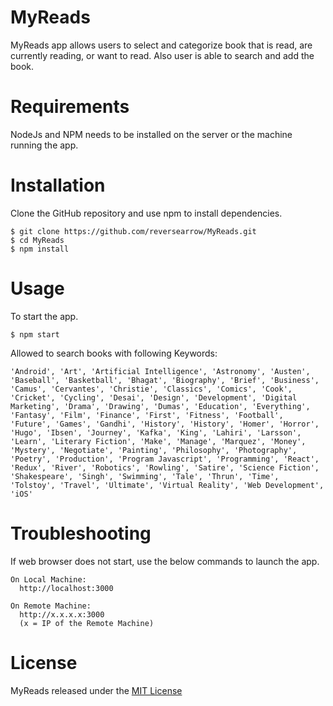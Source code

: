 # MyReads

MyReads app allows users to select and categorize book that is read, are currently reading, or want to read. Also user is able to search and add the book.

# Requirements

NodeJs and NPM needs to be installed on the server or the machine running the app.

# Installation

Clone the GitHub repository and use npm to install dependencies.

```
$ git clone https://github.com/reversearrow/MyReads.git
$ cd MyReads
$ npm install
```

# Usage

To start the app.

```
$ npm start
```

Allowed to search books with following Keywords:

```
'Android', 'Art', 'Artificial Intelligence', 'Astronomy', 'Austen', 'Baseball', 'Basketball', 'Bhagat', 'Biography', 'Brief', 'Business', 'Camus', 'Cervantes', 'Christie', 'Classics', 'Comics', 'Cook', 'Cricket', 'Cycling', 'Desai', 'Design', 'Development', 'Digital Marketing', 'Drama', 'Drawing', 'Dumas', 'Education', 'Everything', 'Fantasy', 'Film', 'Finance', 'First', 'Fitness', 'Football', 'Future', 'Games', 'Gandhi', 'History', 'History', 'Homer', 'Horror', 'Hugo', 'Ibsen', 'Journey', 'Kafka', 'King', 'Lahiri', 'Larsson', 'Learn', 'Literary Fiction', 'Make', 'Manage', 'Marquez', 'Money', 'Mystery', 'Negotiate', 'Painting', 'Philosophy', 'Photography', 'Poetry', 'Production', 'Program Javascript', 'Programming', 'React', 'Redux', 'River', 'Robotics', 'Rowling', 'Satire', 'Science Fiction', 'Shakespeare', 'Singh', 'Swimming', 'Tale', 'Thrun', 'Time', 'Tolstoy', 'Travel', 'Ultimate', 'Virtual Reality', 'Web Development', 'iOS'
```

# Troubleshooting

If web browser does not start, use the below commands to launch the app.

```
On Local Machine:
  http://localhost:3000

On Remote Machine:
  http://x.x.x.x:3000
  (x = IP of the Remote Machine)
```

# License

MyReads released under the [MIT License](/License)
